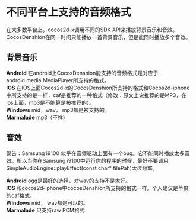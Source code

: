 # 不同平台上支持的音频格式

在大多数平台上，cocos2d-x调用不同的SDK API来播放背景音乐和音效。CocosDenshion在同一时间只能播放一首背景音乐，但是能同时播放多个音效。 

## 背景音乐 ##


**Android** 在android上CocosDenshion能支持的音频格式是对应于android.media.MediaPlayer所支持的格式。  
**IOS**  在IOS上面Cocos2d-x的CocosDenshion所支持的格式和Cocos2d-iphone中所支持的是一样，caf是推荐的一种格式（修改：原文上说推荐的是MP3，在ios上面，mp3是不能算是被推荐的）。  
**Windows**  mid，wav， mp3都是被支持的。  
**Marmalade**  mp3（不祥）  

## 音效 ##

警告：Samsung i9100 似乎在音频驱动上面有一个bug。它不能同时播放太多音效。所以当你在Samsung i9100中运行你的程序的时候，最好不要调用SimpleAudioEngine::playEffect(const char* filePah)太过频繁。 



**Android**  ogg是最好的选择，对wav的支持不是太好。  
**IOS**  和cocos2d-iphone中cocosDenshion所支持的格式一样。个人建议是苹果的caf格式。  
**Windows** mid， wav都是可以的。  
**Marmalade**  只支持raw PCM格式  
